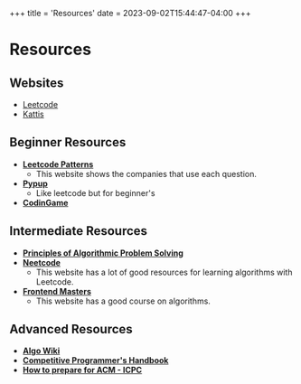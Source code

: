 +++
title = 'Resources'
date = 2023-09-02T15:44:47-04:00
+++

# Resources

## Websites

- [Leetcode](https://leetcode.com/)
- [Kattis](https://open.kattis.com/)


## Beginner Resources

- [**Leetcode Patterns**](https://mm1705.github.io/leetcode-patterns/)
    - This website shows the companies that use each question.
- [**Pypup**](https://pypup.com/)
    - Like leetcode but for beginner's 
- [**CodinGame**](https://www.codingame.com/)


## Intermediate Resources

- [**Principles of Algorithmic Problem Solving**](https://www.csc.kth.se/~jsannemo/slask/main.pdf)
- [**Neetcode**](https://neetcode.io/)
    - This website has a lot of good resources for learning algorithms with Leetcode.
- [**Frontend Masters**](https://frontendmasters.com/courses/algorithms/introduction/)
    - This website has a good course on algorithms.


## Advanced Resources

- [**Algo Wiki**](https://wiki.algo.is/)
- [**Competitive Programmer's Handbook**](https://cses.fi/book/book.pdf)
- [**How to prepare for ACM - ICPC**](https://www.geeksforgeeks.org/how-to-prepare-for-acm-icpc/)
